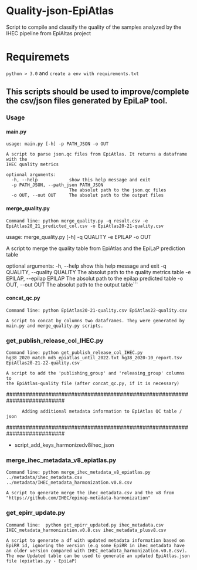 

# Quality-json-EpiAtlas
Script to compile and classify the quality of the samples analyzed by the IHEC pipeline from EpiAltas project


# Requiremets

```python > 3.0``` and ```create a env with requirements.txt```

## This scripts should be used to improve/complete the csv/json files generated by EpiLaP tool. 


### Usage


#### main.py

```
usage: main.py [-h] -p PATH_JSON -o OUT

A script to parse json.qc files from EpiAtlas. It returns a dataframe with the
IHEC quality metrics

optional arguments:
  -h, --help            show this help message and exit
  -p PATH_JSON, --path_json PATH_JSON
                        The absolut path to the json.qc files
  -o OUT, --out OUT     The absolut path to the output files

```


#### merge_quality.py

```
Command line: python merge_quality.py -q result.csv -e EpiAtlas20_21_predicted_col.csv -o EpiAtlas20-21-quality.csv

```
usage: merge_quality.py [-h] -q QUALITY -e EPILAP -o OUT

A script to merge the quality table from EpiAtlas and the EpiLaP prediction
table

optional arguments:
  -h, --help            show this help message and exit
  -q QUALITY, --quality QUALITY
                        The absolut path to the quality metrics table
  -e EPILAP, --epilap EPILAP
                        The absolut path to the epilap predicted table
  -o OUT, --out OUT     The absolut path to the output table```


#### concat_qc.py

```
Command line: python EpiAtlas20-21-quality.csv EpiAtlas22-quality.csv

A script to concat by columns two dataframes. They were generated by main.py and merge_quality.py scripts. 

```


### get_publish_release_col_IHEC.py

```
Command line: python get_publish_release_col_IHEC.py hg38_2020_match_md5_epiatlas_until_2022.txt hg38_2020-10_report.tsv EpiAtlas20-21-22-quality.csv

A script to add the 'publishing_group' and 'releasing_group' columns to 
the EpiAtlas-quality file (after concat_qc.py, if it is necessary)
```


##########################################################################

          Adding additional metadata information to EpiAtlas QC table / json

##########################################################################


- script_add_keys_harmonizedv8ihec_json
### merge_ihec_metadata_v8_epiatlas.py

```
Command line: python merge_ihec_metadata_v8_epiatlas.py ../metadata/ihec_metadata.csv ../metadata/IHEC_metadata_harmonization.v0.8.csv

A script to generate merge the ihec_metadata.csv and the v8 from "https://github.com/IHEC/epimap-metadata-harmonization"
```


### get_epirr_update.py

```
Command line:  python get_epirr_updated.py ihec_metadata.csv IHEC_metadata_harmonization.v0.8.csv ihec_metadata_plusv8.csv

A script to generate a df with updated metadata information based on EpiRR id, ignoring the version (e.g some EpiRR in ihec_metadata have an older version compared with IHEC_metadata_harmonization.v0.8.csv). The new Updated table can be used to generate an updated EpiAtlas.json file (epiatlas.py - EpiLaP)

```


